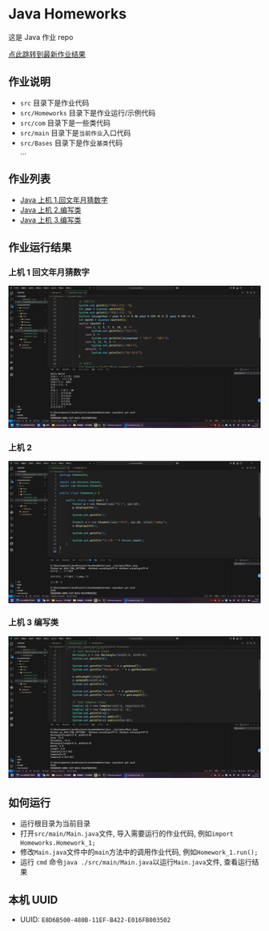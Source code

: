 # Java Homeworks

这是 Java 作业 repo

[点此跳转到最新作业结果](#上机-3-编写类)

## 作业说明

- `src` 目录下是作业代码
- `src/Homeworks` 目录下是作业运行/示例代码
- `src/com` 目录下是一些类代码
- `src/main` 目录下是`当前作业`入口代码
- `src/Bases` 目录下是作业`基类`代码  
  ...

## 作业列表

- [Java 上机 1.回文年月猜数字](/src/Homeworks/Homework_1.java)
- [Java 上机 2.编写类](/src/Homeworks/Homework_2.java)
- [Java 上机 3.编写类](/src/Homeworks/Homework_3.java)

## 作业运行结果

### 上机 1 回文年月猜数字

![Java上机1.回文年月猜数字](/resources/Homework_1_Result.png)

### 上机 2

![Java上机2.编写类?](/resources/Homework_2_Result.png)

### 上机 3 编写类

![Java上机3.编写类](/resources/Homework_3_Result.png)

## 如何运行

- 运行根目录为当前目录
- 打开`src/main/Main.java`文件, 导入需要运行的作业代码, 例如`import Homeworks.Homework_1;`
- 修改`Main.java`文件中的`main`方法中的调用作业代码, 例如`Homework_1.run();`
- 运行 `cmd` 命令`java ./src/main/Main.java`以运行`Main.java`文件, 查看运行结果

## 本机 UUID

- UUID: `E8D6B500-480B-11EF-B422-E016FB003502`
